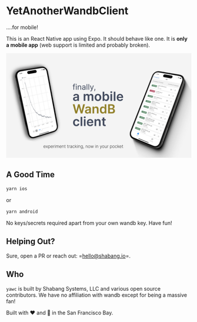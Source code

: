 # YetAnotherWandbClient
....for mobile!

This is an React Native app using Expo. It should behave like one. It is **only a mobile app** (web support is limited and probably broken).

![app preview](https://raw.githubusercontent.com/Shabang-Systems/yawc/master/assets/banner.jpeg?raw=true)

## A Good Time
```bash
yarn ios
```

or

```bash
yarn android
```

No keys/secrets required apart from your own wandb key. Have fun!

## Helping Out?
Sure, open a PR or reach out: =hello@shabang.io=.

## Who
`yawc` is built by Shabang Systems, LLC and various open source contributors. We have no affiliation with wandb except for being a massive fan!

Built with ❤️ and 🥗 in the San Francisco Bay.
